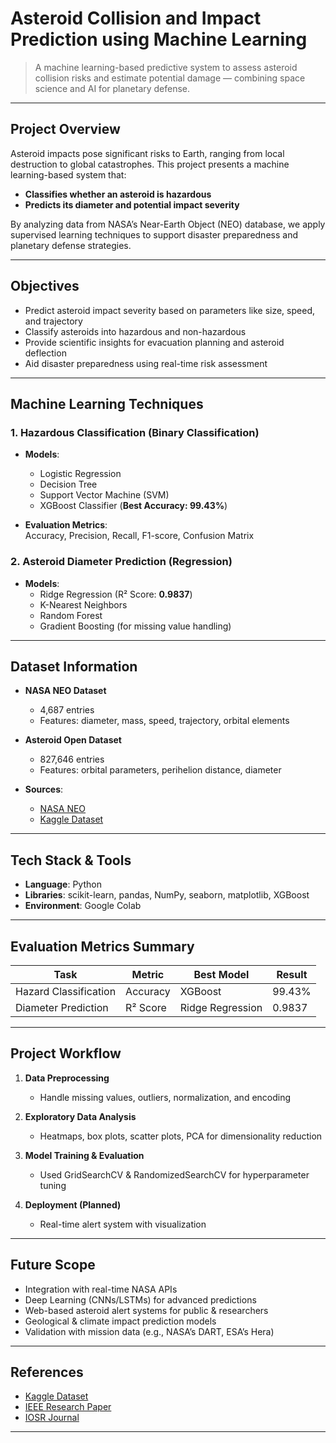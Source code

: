 #  Asteroid Collision and Impact Prediction using Machine Learning

> A machine learning-based predictive system to assess asteroid collision risks and estimate potential damage — combining space science and AI for planetary defense.

---

##  Project Overview

Asteroid impacts pose significant risks to Earth, ranging from local destruction to global catastrophes. This project presents a machine learning-based system that:

- **Classifies whether an asteroid is hazardous**
- **Predicts its diameter and potential impact severity**

By analyzing data from NASA’s Near-Earth Object (NEO) database, we apply supervised learning techniques to support disaster preparedness and planetary defense strategies.

---

##  Objectives

- Predict asteroid impact severity based on parameters like size, speed, and trajectory
- Classify asteroids into hazardous and non-hazardous
- Provide scientific insights for evacuation planning and asteroid deflection
- Aid disaster preparedness using real-time risk assessment

---

##  Machine Learning Techniques

### 1. Hazardous Classification (Binary Classification)

- **Models**:  
  - Logistic Regression  
  - Decision Tree  
  - Support Vector Machine (SVM)  
  - XGBoost Classifier (**Best Accuracy: 99.43%**)

- **Evaluation Metrics**:  
  Accuracy, Precision, Recall, F1-score, Confusion Matrix

### 2. Asteroid Diameter Prediction (Regression)

- **Models**:  
  - Ridge Regression (R² Score: **0.9837**)  
  - K-Nearest Neighbors  
  - Random Forest  
  - Gradient Boosting (for missing value handling)

---

##  Dataset Information

- **NASA NEO Dataset**  
  - 4,687 entries  
  - Features: diameter, mass, speed, trajectory, orbital elements

- **Asteroid Open Dataset**  
  - 827,646 entries  
  - Features: orbital parameters, perihelion distance, diameter

- **Sources**:  
  - [NASA NEO](https://neo.jpl.nasa.gov/)
  - [Kaggle Dataset](https://www.kaggle.com/datasets/brsdincer/asteroid-classification-for-hazardous-prediction)

---

##  Tech Stack & Tools

- **Language**: Python  
- **Libraries**: scikit-learn, pandas, NumPy, seaborn, matplotlib, XGBoost  
- **Environment**: Google Colab  


---

##  Evaluation Metrics Summary

| Task                    | Metric     | Best Model         | Result     |
|-------------------------|------------|---------------------|------------|
| Hazard Classification   | Accuracy   | XGBoost             | 99.43%     |
| Diameter Prediction     | R² Score   | Ridge Regression    | 0.9837     |

---

##  Project Workflow

1. **Data Preprocessing**  
   - Handle missing values, outliers, normalization, and encoding

2. **Exploratory Data Analysis**  
   - Heatmaps, box plots, scatter plots, PCA for dimensionality reduction

3. **Model Training & Evaluation**  
   - Used GridSearchCV & RandomizedSearchCV for hyperparameter tuning

4. **Deployment (Planned)**  
   - Real-time alert system with visualization

---

##  Future Scope

- Integration with real-time NASA APIs  
- Deep Learning (CNNs/LSTMs) for advanced predictions  
- Web-based asteroid alert systems for public & researchers  
- Geological & climate impact prediction models  
- Validation with mission data (e.g., NASA’s DART, ESA’s Hera)

---

##  References

- [Kaggle Dataset](https://www.kaggle.com/datasets/brsdincer/asteroid-classification-for-hazardous-prediction)  
- [IEEE Research Paper](https://ieeexplore.ieee.org/document/10481589)  
- [IOSR Journal](https://www.iosrjournals.org/iosr-jce/papers/Vol26-issue6/Ser-1/F2606013744.pdf)

---


